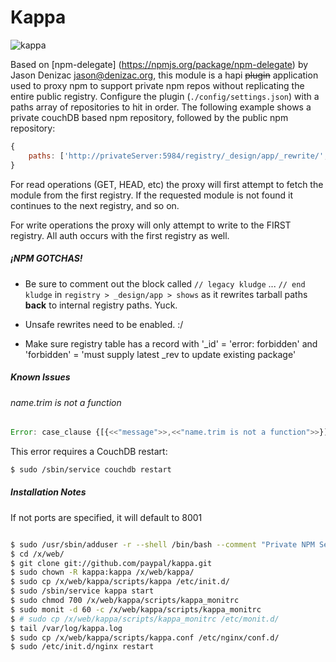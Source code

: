 Kappa
======

![kappa](https://github.paypal.com/lmarkus/turnip/raw/seaMonster/img/kappa.png "kappa")

Based on [npm-delegate] (https://npmjs.org/package/npm-delegate) by Jason Denizac <jason@denizac.org>, this module
is a hapi ~~plugin~~ application used to proxy npm to support private npm repos without replicating the entire public registry.
Configure the plugin (`./config/settings.json`) with a paths array of repositories to hit in order. The following example shows
a private couchDB based npm repository, followed by the public npm repository:


```javascript
{
    paths: ['http://privateServer:5984/registry/_design/app/_rewrite/', 'http://registry.npmjs.org/']
}
```

For read operations (GET, HEAD, etc) the proxy will first attempt to fetch the module from the first registry.
If the requested module is not found it continues to the next registry, and so on.

For write operations the proxy will only attempt to write to the FIRST registry. All auth occurs with the first registry as well.



##### **¡NPM GOTCHAS!**
- Be sure to comment out the block called `// legacy kludge` ... `// end kludge` in
`registry > _design/app > shows` as it rewrites tarball paths **back** to internal registry paths. Yuck.

- Unsafe rewrites need to be enabled. :/

- Make sure registry table has a record with '_id' = 'error: forbidden' and 'forbidden' = 'must supply latest _rev to update existing package'


##### Known Issues
###### name.trim is not a function
```javascript
Error: case_clause {[{<<"message">>,<<"name.trim is not a function">>}]}
```
This error requires a CouchDB restart:
```bash
$ sudo /sbin/service couchdb restart
```

##### Installation Notes

If not ports are specified, it will default to 8001

```bash

$ sudo /usr/sbin/adduser -r --shell /bin/bash --comment "Private NPM Server User Account" kappa
$ cd /x/web/
$ git clone git://github.com/paypal/kappa.git
$ sudo chown -R kappa:kappa /x/web/kappa/
$ sudo cp /x/web/kappa/scripts/kappa /etc/init.d/
$ sudo /sbin/service kappa start
$ sudo chmod 700 /x/web/kappa/scripts/kappa_monitrc
$ sudo monit -d 60 -c /x/web/kappa/scripts/kappa_monitrc
$ # sudo cp /x/web/kappa/scripts/kappa_monitrc /etc/monit.d/
$ tail /var/log/kappa.log
$ sudo cp /x/web/kappa/scripts/kappa.conf /etc/nginx/conf.d/
$ sudo /etc/init.d/nginx restart
```
